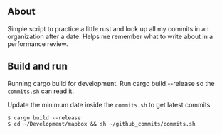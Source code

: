 ## About

Simple script to practice a little rust and look up all my commits
in an organization after a date. Helps me remember what to write
about in a performance review.

## Build and run

Running cargo build for development. Run cargo build --release so 
the `commits.sh` can read it.

Update the minimum date inside the `commits.sh` to get latest commits.

```
$ cargo build --release
$ cd ~/Development/mapbox && sh ~/github_commits/commits.sh
```
